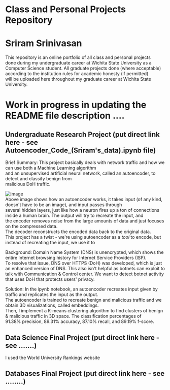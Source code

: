 # Class and Personal Projects Repository
# Sriram Srinivasan

This repository is an online portfolio of all class and personal projects <br>
done during my undergraduate career at Wichita State University as a <br>
Computer Science student. All graduate projects done (where acceptable) <br>
according to the institution rules for academic honesty (if permitted) <br>
will be uploaded here throughout my graduate career at Wichita State University.


# Work in progress in updating the README file description ....

## Undergraduate Research Project (put direct link here - see Autoencoder_Code_(Sriram's_data).ipynb file)
Brief Summary: This project basically deals with network traffic and how we can use both a Machine Learning algorithm <br>
and an unsupervised artificial neural network, called an autoencoder, to detect and classify benign from <br>
malicious DoH traffic.

![image](https://user-images.githubusercontent.com/61813436/177605589-3493f4f2-54a9-49ed-90db-7b1855cf6039.png) <br>
Above image shows how an autoencoder works, it takes input (of any kind, doesn't have to be an image), and input passes through <br>
several hidden layers, just like how a neuron fires up a ton of connections inside a human brain. The output will try to recreate the input, and <br>
the encoder removes noise from the large amounts of data and just focuses on the compressed data. <br>
The decoder reconstructs the encoded data back to the original data. <br> 
This project has a twist - we're using autoencoder as a _tool_ to encode, but instead of recreating the input, we use it to   

Background: Domain Name System (DNS) is unencrypted, which shows the entire Internet browsing history for Internet Service Providers (ISP). <br>
To resolve that issue, DNS over HTTPS (DoH) was developed, which is just an enhanced version of DNS. This also isn't helpful as botnets can exploit
to talk with Communication & Control center. We want to detect botnet activity that uses DoH that protects users' privacy.

Solution: In the ipynb notebook, an autoencoder recreates input given by traffic and replicates the input as the output. <br>
The autoencoder is trained to recreate benign and malicious traffic and we obtain 3D visualizations, called embeddings. <br>
Then, I implement a K-means clustering algorithm to find clusters of benign & malicious traffic in 3D space. The classification percentages of <br>
91.38% precision, 89.31% accuracy, 87.10% recall, and 89.19% f-score.

## Data Science Final Project (put direct link here - see .......)
I used the World University Rankings website


## Databases Final Project (put direct link here - see ........)


